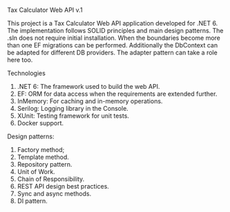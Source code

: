 Tax Calculator Web API v.1


This project is a Tax Calculator Web API application developed for .NET 6. The implementation follows SOLID principles and main design patterns. The .sln does not require initial installation. When the boundaries become more than one EF migrations can be performed. Additionally the DbContext can be adapted for different DB providers. The adapter pattern can take a role here too.

Technologies

1. 	.NET 6: The framework used to build the web API.
2.	EF: ORM for data access when the requirements are extended further.
3.	InMemory: For caching and in-memory operations.
4.	Serilog: Logging library in the Console.
5.	XUnit: Testing framework for unit tests.
6. 	Docker support.



Design patterns:
1. Factory method;
2. Template method.
3. Repository pattern.
4. Unit of Work.
5. Chain of Responsibility.
6. REST API design best practices.
7. Sync and async methods.
8. DI pattern.


